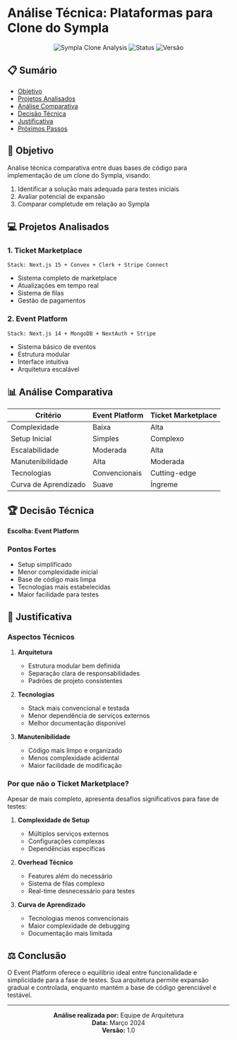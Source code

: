 # Análise Técnica: Plataformas para Clone do Sympla

<div align="center">

![Sympla Clone Analysis](https://img.shields.io/badge/Análise-Técnica-blue)
![Status](https://img.shields.io/badge/Status-Concluído-success)
![Versão](https://img.shields.io/badge/Versão-1.0-informational)

</div>

## 📋 Sumário
- [Objetivo](#-objetivo)
- [Projetos Analisados](#-projetos-analisados)
- [Análise Comparativa](#-análise-comparativa)
- [Decisão Técnica](#-decisão-técnica)
- [Justificativa](#-justificativa)
- [Próximos Passos](#-próximos-passos)

## 🎯 Objetivo

Análise técnica comparativa entre duas bases de código para implementação de um clone do Sympla, visando:
1. Identificar a solução mais adequada para testes iniciais
2. Avaliar potencial de expansão
3. Comparar completude em relação ao Sympla

## 💻 Projetos Analisados

### 1. Ticket Marketplace
```
Stack: Next.js 15 + Convex + Clerk + Stripe Connect
```
- Sistema completo de marketplace
- Atualizações em tempo real
- Sistema de filas
- Gestão de pagamentos

### 2. Event Platform
```
Stack: Next.js 14 + MongoDB + NextAuth + Stripe
```
- Sistema básico de eventos
- Estrutura modular
- Interface intuitiva
- Arquitetura escalável

## 📊 Análise Comparativa

| Critério | Event Platform | Ticket Marketplace |
|----------|---------------|-------------------|
| Complexidade | Baixa | Alta |
| Setup Inicial | Simples | Complexo |
| Escalabilidade | Moderada | Alta |
| Manutenibilidade | Alta | Moderada |
| Tecnologias | Convencionais | Cutting-edge |
| Curva de Aprendizado | Suave | Íngreme |

## 🏆 Decisão Técnica

**Escolha: Event Platform**

### Pontos Fortes
- Setup simplificado
- Menor complexidade inicial
- Base de código mais limpa
- Tecnologias mais estabelecidas
- Maior facilidade para testes

## 📝 Justificativa

### Aspectos Técnicos
1. **Arquitetura**
   - Estrutura modular bem definida
   - Separação clara de responsabilidades
   - Padrões de projeto consistentes

2. **Tecnologias**
   - Stack mais convencional e testada
   - Menor dependência de serviços externos
   - Melhor documentação disponível

3. **Manutenibilidade**
   - Código mais limpo e organizado
   - Menos complexidade acidental
   - Maior facilidade de modificação

### Por que não o Ticket Marketplace?

Apesar de mais completo, apresenta desafios significativos para fase de testes:

1. **Complexidade de Setup**
   - Múltiplos serviços externos
   - Configurações complexas
   - Dependências específicas

2. **Overhead Técnico**
   - Features além do necessário
   - Sistema de filas complexo
   - Real-time desnecessário para testes

3. **Curva de Aprendizado**
   - Tecnologias menos convencionais
   - Maior complexidade de debugging
   - Documentação mais limitada

## ⚖️ Conclusão

O Event Platform oferece o equilíbrio ideal entre funcionalidade e simplicidade para a fase de testes. Sua arquitetura permite expansão gradual e controlada, enquanto mantém a base de código gerenciável e testável.

---

<div align="center">

**Análise realizada por:** Equipe de Arquitetura\
**Data:** Março 2024\
**Versão:** 1.0

</div> 
